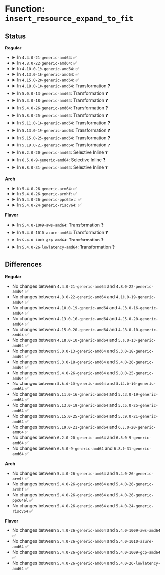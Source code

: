 # Function: <code>insert_resource_expand_to_fit</code>

## Status
<b>Regular</b>
<ul>
<li>
<details>
<summary>In <code>4.4.0-21-generic-amd64</code>: ✅</summary>

```c
void insert_resource_expand_to_fit(struct resource * root, struct resource * new)
```

```json
{
  "name": "insert_resource_expand_to_fit",
  "collision_type": "Unique Global",
  "inline_type": "No",
  "funcs": [
    {
      "addr": 18446744071579399872,
      "name": "insert_resource_expand_to_fit",
      "external": true,
      "loc": "kernel/resource.c:850",
      "file": "kernel/resource.c",
      "inline": "seen, unknown",
      "caller_inline": [],
      "caller_func": [
        "arch/x86/kernel/e820.c:e820_reserve_resources_late"
      ]
    }
  ],
  "symbols": [
    {
      "addr": 18446744071579399872,
      "name": "insert_resource_expand_to_fit",
      "section": ".text",
      "bind": "STB_GLOBAL",
      "size": 118
    }
  ]
}
```
</details>
</li>
<li>
<details>
<summary>In <code>4.8.0-22-generic-amd64</code>: ✅</summary>

```c
void insert_resource_expand_to_fit(struct resource * root, struct resource * new)
```

```json
{
  "name": "insert_resource_expand_to_fit",
  "collision_type": "Unique Global",
  "inline_type": "No",
  "funcs": [
    {
      "addr": 18446744071579411888,
      "name": "insert_resource_expand_to_fit",
      "external": true,
      "loc": "kernel/resource.c:888",
      "file": "kernel/resource.c",
      "inline": "seen, unknown",
      "caller_inline": [],
      "caller_func": [
        "arch/x86/kernel/e820.c:e820_reserve_resources_late"
      ]
    }
  ],
  "symbols": [
    {
      "addr": 18446744071579411888,
      "name": "insert_resource_expand_to_fit",
      "section": ".text",
      "bind": "STB_GLOBAL",
      "size": 125
    }
  ]
}
```
</details>
</li>
<li>
<details>
<summary>In <code>4.10.0-19-generic-amd64</code>: ✅</summary>

```c
void insert_resource_expand_to_fit(struct resource * root, struct resource * new)
```

```json
{
  "name": "insert_resource_expand_to_fit",
  "collision_type": "Unique Global",
  "inline_type": "No",
  "funcs": [
    {
      "addr": 18446744071579432192,
      "name": "insert_resource_expand_to_fit",
      "external": true,
      "loc": "kernel/resource.c:888",
      "file": "kernel/resource.c",
      "inline": "seen, unknown",
      "caller_inline": [],
      "caller_func": [
        "arch/x86/kernel/e820.c:e820_reserve_resources_late"
      ]
    }
  ],
  "symbols": [
    {
      "addr": 18446744071579432192,
      "name": "insert_resource_expand_to_fit",
      "section": ".text",
      "bind": "STB_GLOBAL",
      "size": 125
    }
  ]
}
```
</details>
</li>
<li>
<details>
<summary>In <code>4.13.0-16-generic-amd64</code>: ✅</summary>

```c
void insert_resource_expand_to_fit(struct resource * root, struct resource * new)
```

```json
{
  "name": "insert_resource_expand_to_fit",
  "collision_type": "Unique Global",
  "inline_type": "No",
  "funcs": [
    {
      "addr": 18446744071579419824,
      "name": "insert_resource_expand_to_fit",
      "external": true,
      "loc": "kernel/resource.c:888",
      "file": "kernel/resource.c",
      "inline": "seen, unknown",
      "caller_inline": [],
      "caller_func": [
        "arch/x86/kernel/e820.c:e820__reserve_resources_late"
      ]
    }
  ],
  "symbols": [
    {
      "addr": 18446744071579419824,
      "name": "insert_resource_expand_to_fit",
      "section": ".text",
      "bind": "STB_GLOBAL",
      "size": 126
    }
  ]
}
```
</details>
</li>
<li>
<details>
<summary>In <code>4.15.0-20-generic-amd64</code>: ✅</summary>

```c
void insert_resource_expand_to_fit(struct resource * root, struct resource * new)
```

```json
{
  "name": "insert_resource_expand_to_fit",
  "collision_type": "Unique Global",
  "inline_type": "No",
  "funcs": [
    {
      "addr": 18446744071579447792,
      "name": "insert_resource_expand_to_fit",
      "external": true,
      "loc": "kernel/resource.c:906",
      "file": "kernel/resource.c",
      "inline": "seen, unknown",
      "caller_inline": [],
      "caller_func": [
        "arch/x86/kernel/e820.c:e820__reserve_resources_late"
      ]
    }
  ],
  "symbols": [
    {
      "addr": 18446744071579447792,
      "name": "insert_resource_expand_to_fit",
      "section": ".text",
      "bind": "STB_GLOBAL",
      "size": 126
    }
  ]
}
```
</details>
</li>
<li>
<details>
<summary>In <code>4.18.0-10-generic-amd64</code>: Transformation ❓</summary>

```c
void insert_resource_expand_to_fit(struct resource * root, struct resource * new)
```

```json
{
  "name": "insert_resource_expand_to_fit",
  "collision_type": "Unique Global",
  "inline_type": "No",
  "funcs": [
    {
      "addr": 0,
      "name": "insert_resource_expand_to_fit",
      "external": true,
      "loc": "kernel/resource.c:875",
      "file": "kernel/resource.c",
      "inline": "seen, unknown",
      "caller_inline": [],
      "caller_func": [
        "arch/x86/kernel/e820.c:e820__reserve_resources_late"
      ]
    }
  ],
  "symbols": [
    {
      "addr": 18446744071579463656,
      "name": "insert_resource_expand_to_fit.cold.16",
      "section": ".text",
      "bind": "STB_LOCAL",
      "size": 38
    },
    {
      "addr": 18446744071579462704,
      "name": "insert_resource_expand_to_fit",
      "section": ".text",
      "bind": "STB_GLOBAL",
      "size": 99
    }
  ]
}
```
</details>
</li>
<li>
<details>
<summary>In <code>5.0.0-13-generic-amd64</code>: Transformation ❓</summary>

```c
void insert_resource_expand_to_fit(struct resource * root, struct resource * new)
```

```json
{
  "name": "insert_resource_expand_to_fit",
  "collision_type": "Unique Global",
  "inline_type": "No",
  "funcs": [
    {
      "addr": 0,
      "name": "insert_resource_expand_to_fit",
      "external": true,
      "loc": "kernel/resource.c:869",
      "file": "kernel/resource.c",
      "inline": "seen, unknown",
      "caller_inline": [],
      "caller_func": [
        "arch/x86/kernel/e820.c:e820__reserve_resources_late"
      ]
    }
  ],
  "symbols": [
    {
      "addr": 18446744071579497240,
      "name": "insert_resource_expand_to_fit.cold.16",
      "section": ".text",
      "bind": "STB_LOCAL",
      "size": 38
    },
    {
      "addr": 18446744071579496272,
      "name": "insert_resource_expand_to_fit",
      "section": ".text",
      "bind": "STB_GLOBAL",
      "size": 99
    }
  ]
}
```
</details>
</li>
<li>
<details>
<summary>In <code>5.3.0-18-generic-amd64</code>: Transformation ❓</summary>

```c
void insert_resource_expand_to_fit(struct resource * root, struct resource * new)
```

```json
{
  "name": "insert_resource_expand_to_fit",
  "collision_type": "Unique Global",
  "inline_type": "No",
  "funcs": [
    {
      "addr": 0,
      "name": "insert_resource_expand_to_fit",
      "external": true,
      "loc": "kernel/resource.c:883",
      "file": "kernel/resource.c",
      "inline": "seen, unknown",
      "caller_inline": [],
      "caller_func": [
        "arch/x86/kernel/e820.c:e820__reserve_resources_late"
      ]
    }
  ],
  "symbols": [
    {
      "addr": 18446744071579515325,
      "name": "insert_resource_expand_to_fit.cold",
      "section": ".text",
      "bind": "STB_LOCAL",
      "size": 50
    },
    {
      "addr": 18446744071579514240,
      "name": "insert_resource_expand_to_fit",
      "section": ".text",
      "bind": "STB_GLOBAL",
      "size": 87
    }
  ]
}
```
</details>
</li>
<li>
<details>
<summary>In <code>5.4.0-26-generic-amd64</code>: Transformation ❓</summary>

```c
void insert_resource_expand_to_fit(struct resource * root, struct resource * new)
```

```json
{
  "name": "insert_resource_expand_to_fit",
  "collision_type": "Unique Global",
  "inline_type": "No",
  "funcs": [
    {
      "addr": 0,
      "name": "insert_resource_expand_to_fit",
      "external": true,
      "loc": "kernel/resource.c:883",
      "file": "kernel/resource.c",
      "inline": "seen, unknown",
      "caller_inline": [],
      "caller_func": [
        "arch/x86/kernel/e820.c:e820__reserve_resources_late"
      ]
    }
  ],
  "symbols": [
    {
      "addr": 18446744071579541425,
      "name": "insert_resource_expand_to_fit.cold",
      "section": ".text",
      "bind": "STB_LOCAL",
      "size": 50
    },
    {
      "addr": 18446744071579540400,
      "name": "insert_resource_expand_to_fit",
      "section": ".text",
      "bind": "STB_GLOBAL",
      "size": 87
    }
  ]
}
```
</details>
</li>
<li>
<details>
<summary>In <code>5.8.0-25-generic-amd64</code>: Transformation ❓</summary>

```c
void insert_resource_expand_to_fit(struct resource * root, struct resource * new)
```

```json
{
  "name": "insert_resource_expand_to_fit",
  "collision_type": "Unique Global",
  "inline_type": "No",
  "funcs": [
    {
      "addr": 0,
      "name": "insert_resource_expand_to_fit",
      "external": true,
      "loc": "kernel/resource.c:883",
      "file": "kernel/resource.c",
      "inline": "seen, unknown",
      "caller_inline": [],
      "caller_func": [
        "arch/x86/kernel/e820.c:e820__reserve_resources_late"
      ]
    }
  ],
  "symbols": [
    {
      "addr": 18446744071579573084,
      "name": "insert_resource_expand_to_fit.cold",
      "section": ".text",
      "bind": "STB_LOCAL",
      "size": 50
    },
    {
      "addr": 18446744071579572048,
      "name": "insert_resource_expand_to_fit",
      "section": ".text",
      "bind": "STB_GLOBAL",
      "size": 87
    }
  ]
}
```
</details>
</li>
<li>
<details>
<summary>In <code>5.11.0-16-generic-amd64</code>: Transformation ❓</summary>

```c
void insert_resource_expand_to_fit(struct resource * root, struct resource * new)
```

```json
{
  "name": "insert_resource_expand_to_fit",
  "collision_type": "Unique Global",
  "inline_type": "No",
  "funcs": [
    {
      "addr": 0,
      "name": "insert_resource_expand_to_fit",
      "external": true,
      "loc": "kernel/resource.c:890",
      "file": "kernel/resource.c",
      "inline": "seen, unknown",
      "caller_inline": [],
      "caller_func": [
        "arch/x86/kernel/e820.c:e820__reserve_resources_late"
      ]
    }
  ],
  "symbols": [
    {
      "addr": 18446744071591278661,
      "name": "insert_resource_expand_to_fit.cold",
      "section": ".text",
      "bind": "STB_LOCAL",
      "size": 50
    },
    {
      "addr": 18446744071579553456,
      "name": "insert_resource_expand_to_fit",
      "section": ".text",
      "bind": "STB_GLOBAL",
      "size": 87
    }
  ]
}
```
</details>
</li>
<li>
<details>
<summary>In <code>5.13.0-19-generic-amd64</code>: Transformation ❓</summary>

```c
void insert_resource_expand_to_fit(struct resource * root, struct resource * new)
```

```json
{
  "name": "insert_resource_expand_to_fit",
  "collision_type": "Unique Global",
  "inline_type": "No",
  "funcs": [
    {
      "addr": 0,
      "name": "insert_resource_expand_to_fit",
      "external": true,
      "loc": "kernel/resource.c:882",
      "file": "kernel/resource.c",
      "inline": "seen, unknown",
      "caller_inline": [],
      "caller_func": [
        "arch/x86/kernel/e820.c:e820__reserve_resources_late"
      ]
    }
  ],
  "symbols": [
    {
      "addr": 18446744071591221559,
      "name": "insert_resource_expand_to_fit.cold",
      "section": ".text",
      "bind": "STB_LOCAL",
      "size": 50
    },
    {
      "addr": 18446744071579558032,
      "name": "insert_resource_expand_to_fit",
      "section": ".text",
      "bind": "STB_GLOBAL",
      "size": 87
    }
  ]
}
```
</details>
</li>
<li>
<details>
<summary>In <code>5.15.0-25-generic-amd64</code>: Transformation ❓</summary>

```c
void insert_resource_expand_to_fit(struct resource * root, struct resource * new)
```

```json
{
  "name": "insert_resource_expand_to_fit",
  "collision_type": "Unique Global",
  "inline_type": "No",
  "funcs": [
    {
      "addr": 0,
      "name": "insert_resource_expand_to_fit",
      "external": true,
      "loc": "kernel/resource.c:882",
      "file": "kernel/resource.c",
      "inline": "seen, unknown",
      "caller_inline": [],
      "caller_func": [
        "arch/x86/kernel/e820.c:e820__reserve_resources_late"
      ]
    }
  ],
  "symbols": [
    {
      "addr": 18446744071592100639,
      "name": "insert_resource_expand_to_fit.cold",
      "section": ".text",
      "bind": "STB_LOCAL",
      "size": 50
    },
    {
      "addr": 18446744071579630608,
      "name": "insert_resource_expand_to_fit",
      "section": ".text",
      "bind": "STB_GLOBAL",
      "size": 87
    }
  ]
}
```
</details>
</li>
<li>
<details>
<summary>In <code>5.19.0-21-generic-amd64</code>: Transformation ❓</summary>

```c
void insert_resource_expand_to_fit(struct resource * root, struct resource * new)
```

```json
{
  "name": "insert_resource_expand_to_fit",
  "collision_type": "Unique Global",
  "inline_type": "No",
  "funcs": [
    {
      "addr": 0,
      "name": "insert_resource_expand_to_fit",
      "external": true,
      "loc": "kernel/resource.c:869",
      "file": "kernel/resource.c",
      "inline": "seen, unknown",
      "caller_inline": [],
      "caller_func": [
        "arch/x86/kernel/e820.c:e820__reserve_resources_late"
      ]
    }
  ],
  "symbols": [
    {
      "addr": 18446744071593868208,
      "name": "insert_resource_expand_to_fit.cold",
      "section": ".text",
      "bind": "STB_LOCAL",
      "size": 50
    },
    {
      "addr": 18446744071579726032,
      "name": "insert_resource_expand_to_fit",
      "section": ".text",
      "bind": "STB_GLOBAL",
      "size": 106
    }
  ]
}
```
</details>
</li>
<li>
<details>
<summary>In <code>6.2.0-20-generic-amd64</code>: Selective Inline ❓</summary>

```c
void insert_resource_expand_to_fit(struct resource * root, struct resource * new)
```

```json
{
  "name": "insert_resource_expand_to_fit",
  "collision_type": "Unique Global",
  "inline_type": "Selective",
  "funcs": [
    {
      "addr": 18446744071579850416,
      "name": "insert_resource_expand_to_fit",
      "external": true,
      "loc": "kernel/resource.c:870",
      "file": "kernel/resource.c",
      "inline": "not declared, inlined",
      "caller_inline": [],
      "caller_func": [
        "arch/x86/kernel/e820.c:e820__reserve_resources_late"
      ]
    }
  ],
  "symbols": [
    {
      "addr": 18446744071579850416,
      "name": "insert_resource_expand_to_fit",
      "section": ".text",
      "bind": "STB_GLOBAL",
      "size": 147
    }
  ]
}
```
</details>
</li>
<li>
<details>
<summary>In <code>6.5.0-9-generic-amd64</code>: Selective Inline ❓</summary>

```c
void insert_resource_expand_to_fit(struct resource * root, struct resource * new)
```

```json
{
  "name": "insert_resource_expand_to_fit",
  "collision_type": "Unique Global",
  "inline_type": "Selective",
  "funcs": [
    {
      "addr": 18446744071579900656,
      "name": "insert_resource_expand_to_fit",
      "external": true,
      "loc": "kernel/resource.c:870",
      "file": "kernel/resource.c",
      "inline": "not declared, inlined",
      "caller_inline": [],
      "caller_func": [
        "arch/x86/kernel/e820.c:e820__reserve_resources_late"
      ]
    }
  ],
  "symbols": [
    {
      "addr": 18446744071579900656,
      "name": "insert_resource_expand_to_fit",
      "section": ".text",
      "bind": "STB_GLOBAL",
      "size": 147
    }
  ]
}
```
</details>
</li>
<li>
<details>
<summary>In <code>6.8.0-31-generic-amd64</code>: Selective Inline ❓</summary>

```c
void insert_resource_expand_to_fit(struct resource * root, struct resource * new)
```

```json
{
  "name": "insert_resource_expand_to_fit",
  "collision_type": "Unique Global",
  "inline_type": "Selective",
  "funcs": [
    {
      "addr": 18446744071579939392,
      "name": "insert_resource_expand_to_fit",
      "external": true,
      "loc": "kernel/resource.c:925",
      "file": "kernel/resource.c",
      "inline": "not declared, inlined",
      "caller_inline": [],
      "caller_func": [
        "arch/x86/kernel/e820.c:e820__reserve_resources_late"
      ]
    }
  ],
  "symbols": [
    {
      "addr": 18446744071579939392,
      "name": "insert_resource_expand_to_fit",
      "section": ".text",
      "bind": "STB_GLOBAL",
      "size": 147
    }
  ]
}
```
</details>
</li>
</ul>
<b>Arch</b>
<ul>
<li>
<details>
<summary>In <code>5.4.0-26-generic-arm64</code>: ✅</summary>

```c
void insert_resource_expand_to_fit(struct resource * root, struct resource * new)
```

```json
{
  "name": "insert_resource_expand_to_fit",
  "collision_type": "Unique Global",
  "inline_type": "No",
  "funcs": [
    {
      "addr": 18446603336490687360,
      "name": "insert_resource_expand_to_fit",
      "external": true,
      "loc": "kernel/resource.c:883",
      "file": "kernel/resource.c",
      "inline": "seen, unknown",
      "caller_inline": [],
      "caller_func": []
    }
  ],
  "symbols": [
    {
      "addr": 18446603336490687360,
      "name": "insert_resource_expand_to_fit",
      "section": ".text",
      "bind": "STB_GLOBAL",
      "size": 260
    }
  ]
}
```
</details>
</li>
<li>
<details>
<summary>In <code>5.4.0-26-generic-armhf</code>: ✅</summary>

```c
void insert_resource_expand_to_fit(struct resource * root, struct resource * new)
```

```json
{
  "name": "insert_resource_expand_to_fit",
  "collision_type": "Unique Global",
  "inline_type": "No",
  "funcs": [
    {
      "addr": 3224756132,
      "name": "insert_resource_expand_to_fit",
      "external": true,
      "loc": "kernel/resource.c:883",
      "file": "kernel/resource.c",
      "inline": "seen, unknown",
      "caller_inline": [],
      "caller_func": []
    }
  ],
  "symbols": [
    {
      "addr": 3224756132,
      "name": "insert_resource_expand_to_fit",
      "section": ".text",
      "bind": "STB_GLOBAL",
      "size": 168
    }
  ]
}
```
</details>
</li>
<li>
<details>
<summary>In <code>5.4.0-26-generic-ppc64el</code>: ✅</summary>

```c
void insert_resource_expand_to_fit(struct resource * root, struct resource * new)
```

```json
{
  "name": "insert_resource_expand_to_fit",
  "collision_type": "Unique Global",
  "inline_type": "No",
  "funcs": [
    {
      "addr": 13835058055283512160,
      "name": "insert_resource_expand_to_fit",
      "external": true,
      "loc": "kernel/resource.c:883",
      "file": "kernel/resource.c",
      "inline": "seen, unknown",
      "caller_inline": [],
      "caller_func": []
    }
  ],
  "symbols": [
    {
      "addr": 13835058055283512160,
      "name": "insert_resource_expand_to_fit",
      "section": ".text",
      "bind": "STB_GLOBAL",
      "size": 220
    }
  ]
}
```
</details>
</li>
<li>
<details>
<summary>In <code>5.4.0-24-generic-riscv64</code>: ✅</summary>

```c
void insert_resource_expand_to_fit(struct resource * root, struct resource * new)
```

```json
{
  "name": "insert_resource_expand_to_fit",
  "collision_type": "Unique Global",
  "inline_type": "No",
  "funcs": [
    {
      "addr": 18446743936271420472,
      "name": "insert_resource_expand_to_fit",
      "external": true,
      "loc": "kernel/resource.c:883",
      "file": "kernel/resource.c",
      "inline": "seen, unknown",
      "caller_inline": [],
      "caller_func": []
    }
  ],
  "symbols": [
    {
      "addr": 18446743936271420472,
      "name": "insert_resource_expand_to_fit",
      "section": ".text",
      "bind": "STB_GLOBAL",
      "size": 150
    }
  ]
}
```
</details>
</li>
</ul>
<b>Flavor</b>
<ul>
<li>
<details>
<summary>In <code>5.4.0-1009-aws-amd64</code>: Transformation ❓</summary>

```c
void insert_resource_expand_to_fit(struct resource * root, struct resource * new)
```

```json
{
  "name": "insert_resource_expand_to_fit",
  "collision_type": "Unique Global",
  "inline_type": "No",
  "funcs": [
    {
      "addr": 0,
      "name": "insert_resource_expand_to_fit",
      "external": true,
      "loc": "kernel/resource.c:883",
      "file": "kernel/resource.c",
      "inline": "seen, unknown",
      "caller_inline": [],
      "caller_func": [
        "arch/x86/kernel/e820.c:e820__reserve_resources_late"
      ]
    }
  ],
  "symbols": [
    {
      "addr": 18446744071579515089,
      "name": "insert_resource_expand_to_fit.cold",
      "section": ".text",
      "bind": "STB_LOCAL",
      "size": 50
    },
    {
      "addr": 18446744071579514064,
      "name": "insert_resource_expand_to_fit",
      "section": ".text",
      "bind": "STB_GLOBAL",
      "size": 87
    }
  ]
}
```
</details>
</li>
<li>
<details>
<summary>In <code>5.4.0-1010-azure-amd64</code>: Transformation ❓</summary>

```c
void insert_resource_expand_to_fit(struct resource * root, struct resource * new)
```

```json
{
  "name": "insert_resource_expand_to_fit",
  "collision_type": "Unique Global",
  "inline_type": "No",
  "funcs": [
    {
      "addr": 0,
      "name": "insert_resource_expand_to_fit",
      "external": true,
      "loc": "kernel/resource.c:883",
      "file": "kernel/resource.c",
      "inline": "seen, unknown",
      "caller_inline": [],
      "caller_func": [
        "arch/x86/kernel/e820.c:e820__reserve_resources_late"
      ]
    }
  ],
  "symbols": [
    {
      "addr": 18446744071579443889,
      "name": "insert_resource_expand_to_fit.cold",
      "section": ".text",
      "bind": "STB_LOCAL",
      "size": 50
    },
    {
      "addr": 18446744071579442864,
      "name": "insert_resource_expand_to_fit",
      "section": ".text",
      "bind": "STB_GLOBAL",
      "size": 87
    }
  ]
}
```
</details>
</li>
<li>
<details>
<summary>In <code>5.4.0-1009-gcp-amd64</code>: Transformation ❓</summary>

```c
void insert_resource_expand_to_fit(struct resource * root, struct resource * new)
```

```json
{
  "name": "insert_resource_expand_to_fit",
  "collision_type": "Unique Global",
  "inline_type": "No",
  "funcs": [
    {
      "addr": 0,
      "name": "insert_resource_expand_to_fit",
      "external": true,
      "loc": "kernel/resource.c:883",
      "file": "kernel/resource.c",
      "inline": "seen, unknown",
      "caller_inline": [],
      "caller_func": [
        "arch/x86/kernel/e820.c:e820__reserve_resources_late"
      ]
    }
  ],
  "symbols": [
    {
      "addr": 18446744071579515009,
      "name": "insert_resource_expand_to_fit.cold",
      "section": ".text",
      "bind": "STB_LOCAL",
      "size": 50
    },
    {
      "addr": 18446744071579513984,
      "name": "insert_resource_expand_to_fit",
      "section": ".text",
      "bind": "STB_GLOBAL",
      "size": 87
    }
  ]
}
```
</details>
</li>
<li>
<details>
<summary>In <code>5.4.0-26-lowlatency-amd64</code>: Transformation ❓</summary>

```c
void insert_resource_expand_to_fit(struct resource * root, struct resource * new)
```

```json
{
  "name": "insert_resource_expand_to_fit",
  "collision_type": "Unique Global",
  "inline_type": "No",
  "funcs": [
    {
      "addr": 0,
      "name": "insert_resource_expand_to_fit",
      "external": true,
      "loc": "kernel/resource.c:883",
      "file": "kernel/resource.c",
      "inline": "seen, unknown",
      "caller_inline": [],
      "caller_func": [
        "arch/x86/kernel/e820.c:e820__reserve_resources_late"
      ]
    }
  ],
  "symbols": [
    {
      "addr": 18446744071579547967,
      "name": "insert_resource_expand_to_fit.cold",
      "section": ".text",
      "bind": "STB_LOCAL",
      "size": 50
    },
    {
      "addr": 18446744071579546928,
      "name": "insert_resource_expand_to_fit",
      "section": ".text",
      "bind": "STB_GLOBAL",
      "size": 82
    }
  ]
}
```
</details>
</li>
</ul>

## Differences
<b>Regular</b>
<ul>
<li>
No changes between <code>4.4.0-21-generic-amd64</code> and <code>4.8.0-22-generic-amd64</code> ✅
</li>
<li>
No changes between <code>4.8.0-22-generic-amd64</code> and <code>4.10.0-19-generic-amd64</code> ✅
</li>
<li>
No changes between <code>4.10.0-19-generic-amd64</code> and <code>4.13.0-16-generic-amd64</code> ✅
</li>
<li>
No changes between <code>4.13.0-16-generic-amd64</code> and <code>4.15.0-20-generic-amd64</code> ✅
</li>
<li>
No changes between <code>4.15.0-20-generic-amd64</code> and <code>4.18.0-10-generic-amd64</code> ✅
</li>
<li>
No changes between <code>4.18.0-10-generic-amd64</code> and <code>5.0.0-13-generic-amd64</code> ✅
</li>
<li>
No changes between <code>5.0.0-13-generic-amd64</code> and <code>5.3.0-18-generic-amd64</code> ✅
</li>
<li>
No changes between <code>5.3.0-18-generic-amd64</code> and <code>5.4.0-26-generic-amd64</code> ✅
</li>
<li>
No changes between <code>5.4.0-26-generic-amd64</code> and <code>5.8.0-25-generic-amd64</code> ✅
</li>
<li>
No changes between <code>5.8.0-25-generic-amd64</code> and <code>5.11.0-16-generic-amd64</code> ✅
</li>
<li>
No changes between <code>5.11.0-16-generic-amd64</code> and <code>5.13.0-19-generic-amd64</code> ✅
</li>
<li>
No changes between <code>5.13.0-19-generic-amd64</code> and <code>5.15.0-25-generic-amd64</code> ✅
</li>
<li>
No changes between <code>5.15.0-25-generic-amd64</code> and <code>5.19.0-21-generic-amd64</code> ✅
</li>
<li>
No changes between <code>5.19.0-21-generic-amd64</code> and <code>6.2.0-20-generic-amd64</code> ✅
</li>
<li>
No changes between <code>6.2.0-20-generic-amd64</code> and <code>6.5.0-9-generic-amd64</code> ✅
</li>
<li>
No changes between <code>6.5.0-9-generic-amd64</code> and <code>6.8.0-31-generic-amd64</code> ✅
</li>
</ul>
<b>Arch</b>
<ul>
<li>
No changes between <code>5.4.0-26-generic-amd64</code> and <code>5.4.0-26-generic-arm64</code> ✅
</li>
<li>
No changes between <code>5.4.0-26-generic-amd64</code> and <code>5.4.0-26-generic-armhf</code> ✅
</li>
<li>
No changes between <code>5.4.0-26-generic-amd64</code> and <code>5.4.0-26-generic-ppc64el</code> ✅
</li>
<li>
No changes between <code>5.4.0-26-generic-amd64</code> and <code>5.4.0-24-generic-riscv64</code> ✅
</li>
</ul>
<b>Flavor</b>
<ul>
<li>
No changes between <code>5.4.0-26-generic-amd64</code> and <code>5.4.0-1009-aws-amd64</code> ✅
</li>
<li>
No changes between <code>5.4.0-26-generic-amd64</code> and <code>5.4.0-1010-azure-amd64</code> ✅
</li>
<li>
No changes between <code>5.4.0-26-generic-amd64</code> and <code>5.4.0-1009-gcp-amd64</code> ✅
</li>
<li>
No changes between <code>5.4.0-26-generic-amd64</code> and <code>5.4.0-26-lowlatency-amd64</code> ✅
</li>
</ul>
